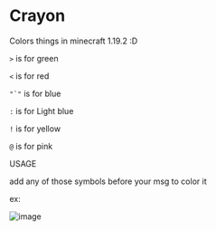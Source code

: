 # Crayon
Colors things in minecraft 1.19.2 :D

```>``` is for green

```<``` is for red

```"`"``` is for blue

```:``` is for Light blue

```!``` is for yellow

```@``` is for pink

USAGE

add any of those symbols before your msg to color it

ex:

![image](https://user-images.githubusercontent.com/88116907/197259597-a26989cf-a533-4b44-9486-e09544d2fa5a.png)
